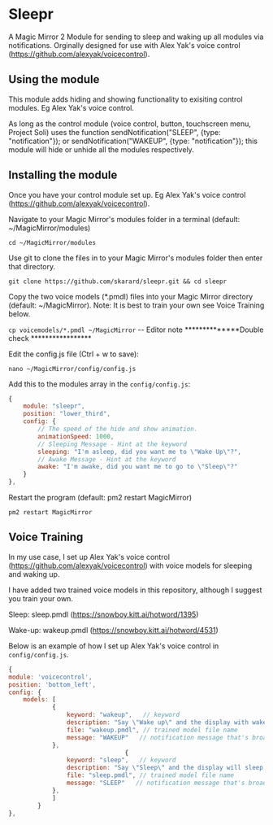# Sleepr
A Magic Mirror 2 Module for sending to sleep and waking up all modules via notifications. Orginally designed for use with Alex Yak's voice control (https://github.com/alexyak/voicecontrol).

## Using the module

This module adds hiding and showing functionality to exisiting control modules. Eg Alex Yak's voice control.

As long as the control module (voice control, button, touchscreen menu, Project Soli) uses the function sendNotification("SLEEP", {type: "notification"}); or sendNotification("WAKEUP", {type: "notification"}); this module will hide or unhide all the modules respectively.

## Installing the module
Once you have your control module set up. Eg Alex Yak's voice control (https://github.com/alexyak/voicecontrol).

Navigate to your Magic Mirror's modules folder in a terminal (default: ~/MagicMirror/modules)

`cd ~/MagicMirror/modules`

Use git to clone the files in to your Magic Mirror's modules folder then enter that directory.

`git clone https://github.com/skarard/sleepr.git && cd sleepr`

Copy the two voice models (\*.pmdl) files into your Magic Mirror directory (default: ~/MagicMirror). Note: It is best to train your own see Voice Training below.

`cp voicemodels/*.pmdl ~/MagicMirror` -- Editor note **************Double check *****************

Edit the config.js file (Ctrl  + w to save):

`nano ~/MagicMirror/config/config.js`

Add this to the modules array in the `config/config.js`:

````javascript
{
	module: "sleepr",
	position: "lower_third",
	config: {
		// The speed of the hide and show animation.
		animationSpeed: 1000,
		// Sleeping Message - Hint at the keyword
		sleeping: "I'm asleep, did you want me to \"Wake Up\"?",
		// Awake Message - Hint at the keyword
		awake: "I'm awake, did you want me to go to \"Sleep\"?"
	}
},
````

Restart the program (default: pm2 restart MagicMirror)

`pm2 restart MagicMirror`

## Voice Training
In my use case, I set up Alex Yak's voice control (https://github.com/alexyak/voicecontrol) with voice models for sleeping and waking up.

I have added two trained voice models in this repository, although I suggest you train your own.

Sleep: sleep.pmdl (https://snowboy.kitt.ai/hotword/1395)

Wake-up: wakeup.pmdl (https://snowboy.kitt.ai/hotword/4531)

Below is an example of how I set up Alex Yak's voice control in `config/config.js`.

````javascript
{
module: 'voicecontrol',
position: 'bottom_left',
config: {
	models: [
			{
				keyword: "wakeup",   // keyword 
				description: "Say \"Wake up\" and the display with wake up.",
				file: "wakeup.pmdl", // trained model file name
				message: "WAKEUP"   // notification message that's broadcast in the MagicMirror app
			},
								{
				keyword: "sleep",   // keyword 
				description: "Say \"Sleep\" and the display will sleep.",
				file: "sleep.pmdl", // trained model file name
				message: "SLEEP"   // notification message that's broadcast in the MagicMirror app
			},
			]
		}
},
````
